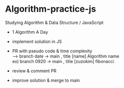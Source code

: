 # Algorithm-practice-js
Studying Algorithm &amp; Data Structure / JavaScript

- 1 Algorithm A Day
- implement solution in JS
- PR with pseudo code & time complexity </br>
--> branch date -> main , title [name] Algorithm name</br>
ex) branch 0920 -> main , title [zuzokim] fibonacci

- review & comment PR
- improve solution & merge to main

